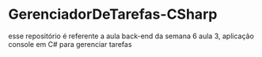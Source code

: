 # GerenciadorDeTarefas-CSharp
esse repositório é referente a aula  back-end da semana 6 aula 3, aplicação console em C# para gerenciar tarefas
